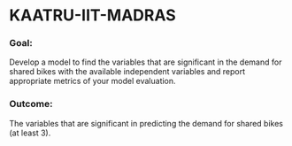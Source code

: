 # KAATRU-IIT-MADRAS

### Goal:
Develop a model to find the variables that are significant in the demand for shared bikes with the available independent variables and report appropriate metrics of your model evaluation.
### Outcome:
The variables that are significant in predicting the demand for shared bikes (at least 3).

